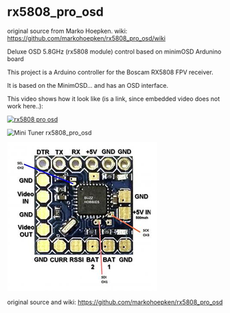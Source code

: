 # rx5808_pro_osd

original source from  Marko Hoepken.
wiki: https://github.com/markohoepken/rx5808_pro_osd/wiki


Deluxe OSD 5.8GHz (rx5808 module) control based on minimOSD Ardunino board

This project is a Arduino controller for the Boscam RX5808 FPV receiver.

It is based on the MinimOSD... and has an OSD interface.

This video shows how it look like (is a link, since embedded video does not work here..):

[![rx5808 pro osd](https://raw.githubusercontent.com/wiki/markohoepken/rx5808_pro_osd/images/general/youtube.png)](https://youtu.be/uMBqOuJBiWQ "rx5808 pro osd")


![Mini Tuner rx5808_pro_osd](https://raw.githubusercontent.com/wiki/markohoepken/rx5808_pro_osd/images/build_stand_alone/mini_tuner_34.jpg)


![MicroOSD](/images/microosd.jpg?raw=true "Optional Title")


original source and wiki:  https://github.com/markohoepken/rx5808_pro_osd
